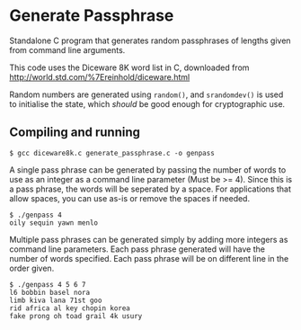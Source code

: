 # Generate Passphrase

Standalone C program that generates random passphrases of lengths given from 
command line arguments.

This code uses the Diceware 8K word list in C, downloaded from 
http://world.std.com/%7Ereinhold/diceware.html

Random numbers are generated using `random()`, and `srandomdev()` is used to
initialise the state, which *should* be good enough for cryptographic use.

## Compiling and running

```
$ gcc diceware8k.c generate_passphrase.c -o genpass
```

A single pass phrase can be generated by passing the number of words to use as
an integer as a command line parameter (Must be >= 4).  Since this is a pass
phrase, the words will be seperated by a space.  For applications that allow
spaces, you can use as-is or remove the spaces if needed.

```
$ ./genpass 4
oily sequin yawn menlo
```

Multiple pass phrases can be generated simply by adding more integers as command
line parameters.  Each pass phrase generated will have the number of words
specified.  Each pass phrase will be on different line in the order given.

```
$ ./genpass 4 5 6 7
l6 bobbin basel nora
limb kiva lana 71st goo
rid africa al key chopin korea
fake prong oh toad grail 4k usury
```

